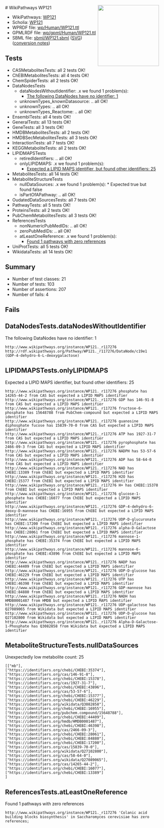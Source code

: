 <img style="float: right; width: 200px" src="../logo.png" />
# WikiPathways WP121

* WikiPathways: [WP121](https://identifiers.org/wikipathways:WP121)
* Scholia: [WP121](https://scholia.toolforge.org/wikipathways/WP121)
* WPRDF file: [wp/Human/WP121.ttl](../wp/Human/WP121.ttl)
* GPMLRDF file: [wp/gpml/Human/WP121.ttl](../wp/gpml/Human/WP121.ttl)
* SBML file: [sbml/WP121.sbml](../sbml/WP121.sbml) ([SVG](../sbml/WP121.svg)) ([conversion notes](../sbml/WP121.txt))

## Tests
* CASMetabolitesTests: all 2 tests OK!
* ChEBIMetabolitesTests: all 4 tests OK!
* ChemSpiderTests: all 2 tests OK!
* DataNodesTests
    * dataNodesWithoutIdentifier: .x we found 1 problem(s):
        * [The following DataNodes have no identifier: 1](#d2d32fa0)
    * unknownTypes_knownDatasource: .. all OK!
    * unknownTypes: .. all OK!
    * unknownTypes_Reactome: .. all OK!
* EnsemblTests: all 4 tests OK!
* GeneralTests: all 13 tests OK!
* GeneTests: all 3 tests OK!
* HMDBMetabolitesTests: all 2 tests OK!
* HMDBSecMetabolitesTests: all 3 tests OK!
* InteractionTests: all 7 tests OK!
* KEGGMetaboliteTests: all 2 tests OK!
* LIPIDMAPSTests
    * retiredIdentifiers: .. all OK!
    * onlyLIPIDMAPS: .x we found 1 problem(s):
        * [Expected a LIPID MAPS identifier, but found other identifiers: 25](#d0bfb69c)
* MetabolitesTests: all 14 tests OK!
* MetaboliteStructureTests
    * nullDataSources: .x we found 1 problem(s):
            * Expected true but found false
    * isPartOfAPathway: .. all OK!
* OudatedDataSourcesTests: all 7 tests OK!
* PathwayTests: all 5 tests OK!
* ProteinsTests: all 2 tests OK!
* PubChemMetabolitesTests: all 3 tests OK!
* ReferencesTests
    * nonNumericPubMedIDs: .. all OK!
    * zeroPubMedIDs: .. all OK!
    * atLeastOneReference: .x we found 1 problem(s):
        * [Found 1 pathways with zero references](#35eb778e)
* UniProtTests: all 5 tests OK!
* WikidataTests: all 14 tests OK!


## Summary

* Number of test classes: 21
* Number of tests: 103
* Number of assertions: 207
* Number of fails: 4

## Fails

<a name="d2d32fa0" />

## DataNodesTests.dataNodesWithoutIdentifier

The following DataNodes have no identifier: 1
```
http://www.wikipathways.org/instance/WP121._r117276 http://rdf.wikipathways.org/Pathway/WP121._r117276/DataNode/c19e1 (GDP-4-dehydro-6-L-deoxygalactose)
```

<a name="d0bfb69c" />

## LIPIDMAPSTests.onlyLIPIDMAPS

Expected a LIPID MAPS identifier, but found other identifiers: 25
```
http://www.wikipathways.org/instance/WP121._r117276 phosphate has 14265-44-2 from CAS but expected a LIPID MAPS identifier
http://www.wikipathways.org/instance/WP121._r117276 GDP has 146-91-8 from CAS but expected a LIPID MAPS identifier
http://www.wikipathways.org/instance/WP121._r117276 fructose-6-phosphate has 15648788 from PubChem-compound but expected a LIPID MAPS identifier
http://www.wikipathways.org/instance/WP121._r117276 guanosine diphosphate fucose has 15839-70-0 from CAS but expected a LIPID MAPS identifier
http://www.wikipathways.org/instance/WP121._r117276 ATP has 1927-31-7 from CAS but expected a LIPID MAPS identifier
http://www.wikipathways.org/instance/WP121._r117276 pyrophosphate has 2466-09-3 from CAS but expected a LIPID MAPS identifier
http://www.wikipathways.org/instance/WP121._r117276 NADPH has 53-57-6 from CAS but expected a LIPID MAPS identifier
http://www.wikipathways.org/instance/WP121._r117276 ADP has 58-64-0 from CAS but expected a LIPID MAPS identifier
http://www.wikipathways.org/instance/WP121._r117276 NAD has CHEBI:13389 from ChEBI but expected a LIPID MAPS identifier
http://www.wikipathways.org/instance/WP121._r117276 H2O has CHEBI:15377 from ChEBI but expected a LIPID MAPS identifier
http://www.wikipathways.org/instance/WP121._r117276 H+ has CHEBI:15378 from ChEBI but expected a LIPID MAPS identifier
http://www.wikipathways.org/instance/WP121._r117276 glucose-1-phosphate has CHEBI:16077 from ChEBI but expected a LIPID MAPS identifier
http://www.wikipathways.org/instance/WP121._r117276 GDP-4-dehydro-6-deoxy-D-mannose has CHEBI:16955 from ChEBI but expected a LIPID MAPS identifier
http://www.wikipathways.org/instance/WP121._r117276 UDP-D-glucuronate has CHEBI:17200 from ChEBI but expected a LIPID MAPS identifier
http://www.wikipathways.org/instance/WP121._r117276 alpha-D-Galactose has CHEBI:28061 from ChEBI but expected a LIPID MAPS identifier
http://www.wikipathways.org/instance/WP121._r117276 mannose-1-phosphate has CHEBI:35374 from ChEBI but expected a LIPID MAPS identifier
http://www.wikipathways.org/instance/WP121._r117276 mannose-6-phosphate has CHEBI:43896 from ChEBI but expected a LIPID MAPS identifier
http://www.wikipathways.org/instance/WP121._r117276 NADP has CHEBI:44409 from ChEBI but expected a LIPID MAPS identifier
http://www.wikipathways.org/instance/WP121._r117276 UDP-D-glucose has CHEBI:46229 from ChEBI but expected a LIPID MAPS identifier
http://www.wikipathways.org/instance/WP121._r117276 UTP has CHEBI:46398 from ChEBI but expected a LIPID MAPS identifier
http://www.wikipathways.org/instance/WP121._r117276 GDP-mannose has CHEBI:84880 from ChEBI but expected a LIPID MAPS identifier
http://www.wikipathways.org/instance/WP121._r117276 NADH has HMDB0001487 from HMDB but expected a LIPID MAPS identifier
http://www.wikipathways.org/instance/WP121._r117276 UDP-galactose has Q27089065 from Wikidata but expected a LIPID MAPS identifier
http://www.wikipathways.org/instance/WP121._r117276 UDP-D-glucose has Q27102800 from Wikidata but expected a LIPID MAPS identifier
http://www.wikipathways.org/instance/WP121._r117276 Alpha-D-Galactose-1-Phosphate has Q3082858 from Wikidata but expected a LIPID MAPS identifier
```

<a name="919041ad" />

## MetaboliteStructureTests.nullDataSources

Unexpectedly low metabolite count: 25
```
[["mb"],
["https://identifiers.org/chebi/CHEBI:35374"],
["https://identifiers.org/cas/146-91-8"],
["https://identifiers.org/chebi/CHEBI:15378"],
["https://identifiers.org/cas/1927-31-7"],
["https://identifiers.org/chebi/CHEBI:43896"],
["https://identifiers.org/cas/53-57-6"],
["https://identifiers.org/chebi/CHEBI:15377"],
["https://identifiers.org/chebi/CHEBI:46229"],
["https://identifiers.org/wikidata/Q3082858"],
["https://identifiers.org/chebi/CHEBI:16955"],
["https://identifiers.org/pubchem.compound/15648788"],
["https://identifiers.org/chebi/CHEBI:44409"],
["https://identifiers.org/hmdb/HMDB0001487"],
["https://identifiers.org/chebi/CHEBI:46398"],
["https://identifiers.org/cas/2466-09-3"],
["https://identifiers.org/chebi/CHEBI:28061"],
["https://identifiers.org/chebi/CHEBI:84880"],
["https://identifiers.org/chebi/CHEBI:17200"],
["https://identifiers.org/cas/15839-70-0"],
["https://identifiers.org/wikidata/Q27102800"],
["https://identifiers.org/cas/58-64-0"],
["https://identifiers.org/wikidata/Q27089065"],
["https://identifiers.org/cas/14265-44-2"],
["https://identifiers.org/chebi/CHEBI:16077"],
["https://identifiers.org/chebi/CHEBI:13389"]
]
```

<a name="35eb778e" />

## ReferencesTests.atLeastOneReference

Found 1 pathways with zero references
```
http://www.wikipathways.org/instance/WP121._r117276 'Colanic acid building blocks biosynthesis' in Saccharomyces cerevisiae has zero references; 
```

